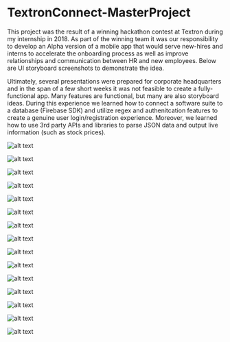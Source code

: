 # TextronConnect-MasterProject
This project was the result of a winning hackathon contest at Textron during my internship in 2018. As part of the winning team it was our responsibility to develop an Alpha version of a mobile app that would serve new-hires and interns to accelerate the onboarding process as well as improve relationships and communication between HR and new employees. Below are UI storyboard screenshots to demonstrate the idea.

Ultimately, several presentations were prepared for corporate headquarters and in the span of a few short weeks it was not feasible to create a fully-functional app. Many features are functional, but many are also storyboard ideas. During this experience we learned how to connect a software suite to a database (Firebase SDK) and utilize regex and authenitcation features to create a genuine user login/registration experience. Moreover, we learned how to use 3rd party APIs and libraries to parse JSON data and output live information (such as stock prices). 

![alt text](https://github.com/andrejandre/TextronConnect-MasterProject/blob/master/Intern%20Home-Screen.png)

![alt text](https://raw.githubusercontent.com/username/projectname/branch/path/to/img.png)

![alt text](https://raw.githubusercontent.com/username/projectname/branch/path/to/img.png)

![alt text](https://raw.githubusercontent.com/username/projectname/branch/path/to/img.png)

![alt text](https://raw.githubusercontent.com/username/projectname/branch/path/to/img.png)

![alt text](https://raw.githubusercontent.com/username/projectname/branch/path/to/img.png)

![alt text](https://raw.githubusercontent.com/username/projectname/branch/path/to/img.png)

![alt text](https://raw.githubusercontent.com/username/projectname/branch/path/to/img.png)

![alt text](https://raw.githubusercontent.com/username/projectname/branch/path/to/img.png)

![alt text](https://raw.githubusercontent.com/username/projectname/branch/path/to/img.png)

![alt text](https://raw.githubusercontent.com/username/projectname/branch/path/to/img.png)

![alt text](https://raw.githubusercontent.com/username/projectname/branch/path/to/img.png)

![alt text](https://raw.githubusercontent.com/username/projectname/branch/path/to/img.png)

![alt text](https://raw.githubusercontent.com/username/projectname/branch/path/to/img.png)

![alt text](https://raw.githubusercontent.com/username/projectname/branch/path/to/img.png)
